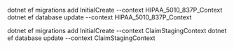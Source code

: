 dotnet ef migrations add InitialCreate --context HIPAA_5010_837P_Context
dotnet ef database update --context HIPAA_5010_837P_Context

dotnet ef migrations add InitialCreate --context ClaimStagingContext
dotnet ef database update --context ClaimStagingContext
